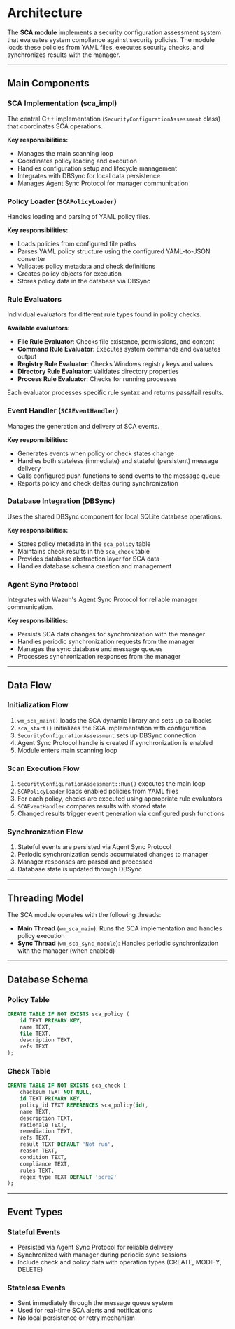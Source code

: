 # Architecture

The **SCA module** implements a security configuration assessment system that evaluates system compliance against security policies. The module loads these policies from YAML files, executes security checks, and synchronizes results with the manager.

---

## Main Components

### **SCA Implementation (sca_impl)**

The central C++ implementation (`SecurityConfigurationAssessment` class) that coordinates SCA operations.

**Key responsibilities:**
* Manages the main scanning loop
* Coordinates policy loading and execution
* Handles configuration setup and lifecycle management
* Integrates with DBSync for local data persistence
* Manages Agent Sync Protocol for manager communication

### **Policy Loader (`SCAPolicyLoader`)**

Handles loading and parsing of YAML policy files.

**Key responsibilities:**
* Loads policies from configured file paths
* Parses YAML policy structure using the configured YAML-to-JSON converter
* Validates policy metadata and check definitions
* Creates policy objects for execution
* Stores policy data in the database via DBSync

### **Rule Evaluators**

Individual evaluators for different rule types found in policy checks.

**Available evaluators:**
* **File Rule Evaluator**: Checks file existence, permissions, and content
* **Command Rule Evaluator**: Executes system commands and evaluates output
* **Registry Rule Evaluator**: Checks Windows registry keys and values
* **Directory Rule Evaluator**: Validates directory properties
* **Process Rule Evaluator**: Checks for running processes

Each evaluator processes specific rule syntax and returns pass/fail results.

### **Event Handler (`SCAEventHandler`)**

Manages the generation and delivery of SCA events.

**Key responsibilities:**
* Generates events when policy or check states change
* Handles both stateless (immediate) and stateful (persistent) message delivery
* Calls configured push functions to send events to the message queue
* Reports policy and check deltas during synchronization

### **Database Integration (DBSync)**

Uses the shared DBSync component for local SQLite database operations.

**Key responsibilities:**
* Stores policy metadata in the `sca_policy` table
* Maintains check results in the `sca_check` table
* Provides database abstraction layer for SCA data
* Handles database schema creation and management

### **Agent Sync Protocol**

Integrates with Wazuh's Agent Sync Protocol for reliable manager communication.

**Key responsibilities:**
* Persists SCA data changes for synchronization with the manager
* Handles periodic synchronization requests from the manager
* Manages the sync database and message queues
* Processes synchronization responses from the manager

---

## Data Flow

### **Initialization Flow**
1. `wm_sca_main()` loads the SCA dynamic library and sets up callbacks
2. `sca_start()` initializes the SCA implementation with configuration
3. `SecurityConfigurationAssessment` sets up DBSync connection
4. Agent Sync Protocol handle is created if synchronization is enabled
5. Module enters main scanning loop

### **Scan Execution Flow**
1. `SecurityConfigurationAssessment::Run()` executes the main loop
2. `SCAPolicyLoader` loads enabled policies from YAML files
3. For each policy, checks are executed using appropriate rule evaluators
4. `SCAEventHandler` compares results with stored state
5. Changed results trigger event generation via configured push functions

### **Synchronization Flow**
1. Stateful events are persisted via Agent Sync Protocol
2. Periodic synchronization sends accumulated changes to manager
3. Manager responses are parsed and processed
4. Database state is updated through DBSync

---

## Threading Model

The SCA module operates with the following threads:

* **Main Thread** (`wm_sca_main`): Runs the SCA implementation and handles policy execution
* **Sync Thread** (`wm_sca_sync_module`): Handles periodic synchronization with the manager (when enabled)

---

## Database Schema

### Policy Table
```sql
CREATE TABLE IF NOT EXISTS sca_policy (
    id TEXT PRIMARY KEY,
    name TEXT,
    file TEXT,
    description TEXT,
    refs TEXT
);
```

### Check Table
```sql
CREATE TABLE IF NOT EXISTS sca_check (
    checksum TEXT NOT NULL,
    id TEXT PRIMARY KEY,
    policy_id TEXT REFERENCES sca_policy(id),
    name TEXT,
    description TEXT,
    rationale TEXT,
    remediation TEXT,
    refs TEXT,
    result TEXT DEFAULT 'Not run',
    reason TEXT,
    condition TEXT,
    compliance TEXT,
    rules TEXT,
    regex_type TEXT DEFAULT 'pcre2'
);
```

---

## Event Types

### Stateful Events
- Persisted via Agent Sync Protocol for reliable delivery
- Synchronized with manager during periodic sync sessions
- Include check and policy data with operation types (CREATE, MODIFY, DELETE)

### Stateless Events  
- Sent immediately through the message queue system
- Used for real-time SCA alerts and notifications
- No local persistence or retry mechanism
